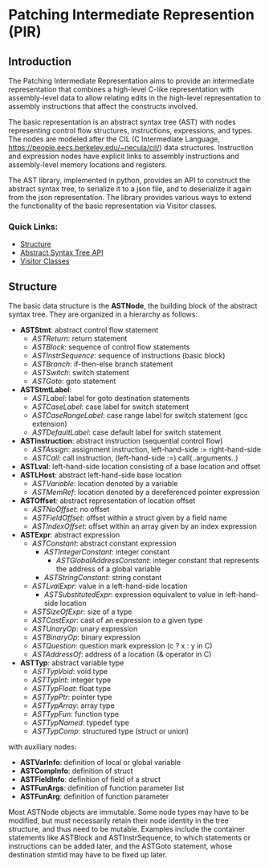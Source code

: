 # Patching Intermediate Represention (PIR)

## Introduction

The Patching Intermediate Representation aims to provide an intermediate representation
that combines a high-level C-like representation with assembly-level data to allow
relating edits in the high-level representation
to assembly instructions that affect the constructs involved.

The basic representation is an abstract syntax tree (AST) with nodes representing
control flow structures, instructions, expressions, and types. The nodes are modeled
after the CIL (C Intermediate Language, <https://people.eecs.berkeley.edu/~necula/cil/>) data structures. Instruction and expression
nodes have explicit links to assembly instructions and assembly-level memory locations
and registers.

The AST library, implemented in python, provides an API to construct the abstract
syntax tree, to serialize it to a json file, and to deserialize it again from the
json representation. The library provides various ways to extend the functionality
of the basic representation via Visitor classes.

### Quick Links:

- [Structure](#Structure)
- [Abstract Syntax Tree API](api.md)
- [Visitor Classes](visitors.md)

## Structure

The basic data structure is the **ASTNode**, the building block of the abstract
syntax tree. They are organized in a hierarchy as follows:

- **ASTStmt**: abstract control flow statement
  - *ASTReturn*: return statement
  - *ASTBlock*: sequence of control flow statements
  - *ASTInstrSequence*: sequence of instructions (basic block)
  - *ASTBranch*: if-then-else branch statement
  - *ASTSwitch*: switch statement
  - *ASTGoto*: goto statement
- **ASTStmtLabel**:
  - *ASTLabel*: label for goto destination statements
  - *ASTCaseLabel*: case label for switch statement
  - *ASTCaseRangeLabel*: case range label for switch statement (gcc extension)
  - *ASTDefaultLabel*: case default label for switch statement
- **ASTInstruction**: abstract instruction (sequential control flow)
  - *ASTAssign*: assignment instruction, left-hand-side := right-hand-side
  - *ASTCall*: call instruction, (left-hand-side :=) call(..arguments..)
- **ASTLval**: left-hand-side location consisting of a base location and offset
- **ASTLHost**: abstract left-hand-side base location
  - *ASTVariable*: location denoted by a variable
  - *ASTMemRef*: location denoted by a dereferenced pointer expression
- **ASTOffset**: abstract representation of location offset
  - *ASTNoOffset*: no offset
  - *ASTFieldOffset*: offset within a struct given by a field name
  - *ASTIndexOffset*: offset within an array given by an index expression
- **ASTExpr**: abstract expression
  - *ASTConstant*: abstract constant expression
    - *ASTIntegerConstant*: integer constant
      - *ASTGlobalAddressConstant*: integer constant that represents the address of
        a global variable
    - *ASTStringConstant*: string constant
  - *ASTLvalExpr*: value in a left-hand-side location
    - *ASTSubstitutedExpr*: expression equivalent to value in left-hand-side location
  - *ASTSizeOfExpr*: size of a type
  - *ASTCastExpr*: cast of an expression to a given type
  - *ASTUnaryOp*: unary expression
  - *ASTBinaryOp*: binary expression
  - *ASTQuestion*: question mark expression (c ? x : y in C)
  - *ASTAddressOf*: address of a location (& operator in C)
- **ASTTyp**: abstract variable type
  - *ASTTypVoid*: void type
  - *ASTTypInt*: integer type
  - *ASTTypFloat*: float type
  - *ASTTypPtr*: pointer type
  - *ASTTypArray*: array type
  - *ASTTypFun*: function type
  - *ASTTypNamed*: typedef type
  - *ASTTypComp*: structured type (struct or union)

with auxiliary nodes:

- **ASTVarInfo**: definition of local or global variable
- **ASTCompInfo**: definition of struct
- **ASTFieldInfo**: definition of field of a struct
- **ASTFunArgs**: definition of function parameter list
- **ASTFunArg**: definition of function parameter


Most ASTNode objects are immutable. Some node types may have to be modified, but must
necessarily retain their node identity in the tree structure, and thus need to
be mutable. Examples include the container statements like ASTBlock and ASTInstrSequence,
to which statements or instructions can be added later, and the ASTGoto statement,
whose destination stmtid may have to be fixed up later.
